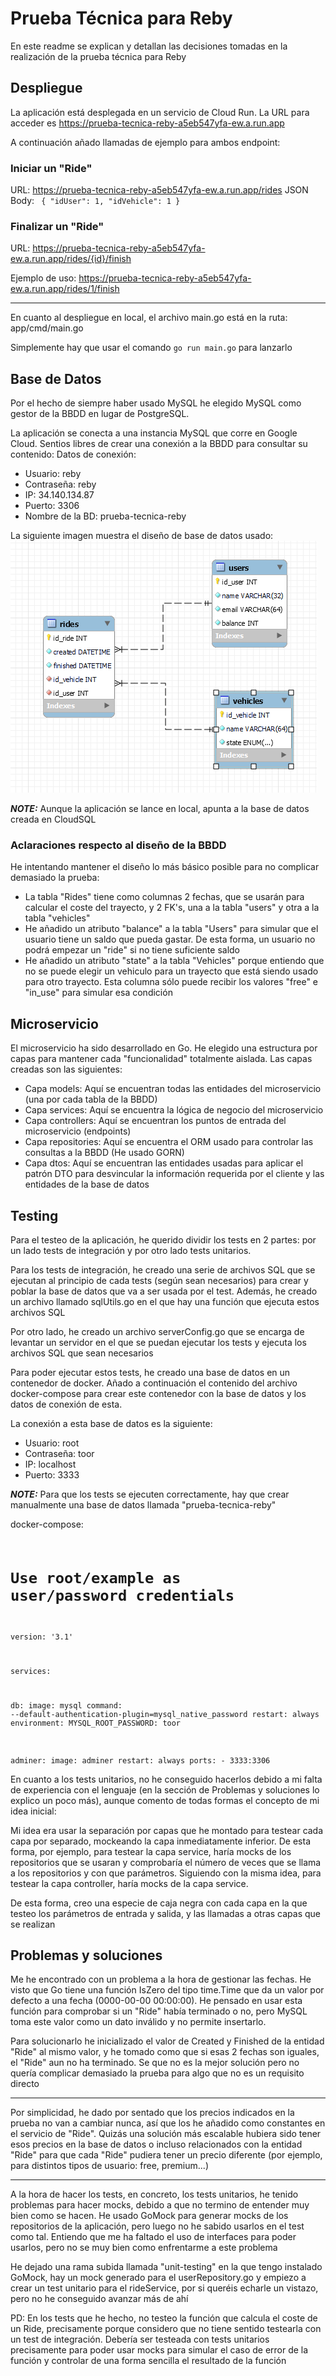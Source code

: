 # Prueba Técnica para Reby
En este readme se explican y detallan las decisiones tomadas en la realización de la prueba técnica para Reby

## Despliegue
La aplicación está desplegada en un servicio de Cloud Run. La URL para acceder es https://prueba-tecnica-reby-a5eb547yfa-ew.a.run.app

A continuación añado llamadas de ejemplo para ambos endpoint:

### Iniciar un "Ride"
URL: https://prueba-tecnica-reby-a5eb547yfa-ew.a.run.app/rides
JSON Body:
<code>
{
    "idUser": 1,
    "idVehicle": 1
}
</code>

### Finalizar un "Ride"
URL: https://prueba-tecnica-reby-a5eb547yfa-ew.a.run.app/rides/{id}/finish

Ejemplo de uso: https://prueba-tecnica-reby-a5eb547yfa-ew.a.run.app/rides/1/finish

---

En cuanto al despliegue en local, el archivo main.go está en la ruta: app/cmd/main.go

Simplemente hay que usar el comando <code>go run main.go</code> para lanzarlo

## Base de Datos
Por el hecho de siempre haber usado MySQL he elegido MySQL como gestor de la BBDD en lugar de PostgreSQL.

La aplicación se conecta a una instancia MySQL que corre en Google Cloud. Sentios libres de crear una conexión a la BBDD para consultar su contenido:
Datos de conexión:
* Usuario: reby
* Contraseña: reby
* IP: 34.140.134.87
* Puerto: 3306
* Nombre de la BD: prueba-tecnica-reby

La siguiente imagen muestra el diseño de base de datos usado:
![Image text](https://github.com/Blorks/prueba-tecnica-reby/blob/develop/cmd/server/bd_design_v3.png)

**_NOTE:_** Aunque la aplicación se lance en local, apunta a la base de datos creada en CloudSQL

### Aclaraciones respecto al diseño de la BBDD
He intentando mantener el diseño lo más básico posible para no complicar demasiado la prueba:

* La tabla "Rides" tiene como columnas 2 fechas, que se usarán para calcular el coste del trayecto, y 2 FK's, una a la tabla "users" y otra a la tabla "vehicles"
* He añadido un atributo "balance" a la tabla "Users" para simular que el usuario tiene un saldo que pueda gastar. De esta forma, un usuario no podrá empezar un "ride" si no tiene suficiente saldo
* He añadido un atributo "state" a la tabla "Vehicles" porque entiendo que no se puede elegir un vehiculo para un trayecto que está siendo usado para otro trayecto. Esta columna sólo puede recibir los valores "free" e "in_use" para simular esa condición

## Microservicio
El microservicio ha sido desarrollado en Go. He elegido una estructura por capas para mantener cada "funcionalidad" totalmente aislada. Las capas creadas son las siguientes:
* Capa models: Aquí se encuentran todas las entidades del microservicio (una por cada tabla de la BBDD)
* Capa services: Aquí se encuentra la lógica de negocio del microservicio
* Capa controllers: Aquí se encuentran los puntos de entrada del microservicio (endpoints)
* Capa repositories: Aquí se encuentra el ORM usado para controlar las consultas a la BBDD (He usado GORN)
* Capa dtos: Aquí se encuentran las entidades usadas para aplicar el patrón DTO para desvincular la información requerida por el cliente y las entidades de la base de datos

## Testing
Para el testeo de la aplicación, he querido dividir los tests en 2 partes: por un lado tests de integración y por otro lado tests unitarios.

Para los tests de integración, he creado una serie de archivos SQL que se ejecutan al principio de cada tests (según sean necesarios) para crear y poblar la base de datos que va a ser usada por el test. Además, he creado un archivo llamado sqlUtils.go en el que hay una función que ejecuta estos archivos SQL

Por otro lado, he creado un archivo serverConfig.go que se encarga de levantar un servidor en el que se puedan ejecutar los tests y ejecuta los archivos SQL que sean necesarios

Para poder ejecutar estos tests, he creado una base de datos en un contenedor de docker. Añado a continuación el contenido del archivo docker-compose para crear este contenedor con la base de datos y los datos de conexión de esta.

La conexión a esta base de datos es la siguiente:
* Usuario: root
* Contraseña: toor
* IP: localhost
* Puerto: 3333

**_NOTE:_** Para que los tests se ejecuten correctamente, hay que crear manualmente una base de datos llamada "prueba-tecnica-reby"

docker-compose:
<code>
# Use root/example as user/password credentials
version: '3.1'

services:

  db:
    image: mysql
    command: --default-authentication-plugin=mysql_native_password
    restart: always
    environment:
      MYSQL_ROOT_PASSWORD: toor

  adminer:
    image: adminer
    restart: always
    ports:
      - 3333:3306
</code>

En cuanto a los tests unitarios, no he conseguido hacerlos debido a mi falta de experiencia con el lenguaje (en la sección de Problemas y soluciones lo explico un poco más), aunque comento de todas formas el concepto de mi idea inicial:

Mi idea era usar la separación por capas que he montado para testear cada capa por separado, mockeando la capa inmediatamente inferior. De esta forma, por ejemplo, para testear la capa service, haría mocks de los repositorios que se usaran y comprobaría el número de veces que se llama a los repositorios y con que parámetros. Siguiendo con la misma idea, para testear la capa controller, haría mocks de la capa service.

De esta forma, creo una especie de caja negra con cada capa en la que testeo los parámetros de entrada y salida, y las llamadas a otras capas que se realizan

## Problemas y soluciones
Me he encontrado con un problema a la hora de gestionar las fechas. He visto que Go tiene una función IsZero del tipo time.Time que da un valor por defecto a una fecha (0000-00-00 00:00:00). He pensado en usar esta función para comprobar si un "Ride" había terminado o no, pero MySQL toma este valor como un dato inválido y no permite insertarlo.

Para solucionarlo he inicializado el valor de Created y Finished de la entidad "Ride" al mismo valor, y he tomado como que si esas 2 fechas son iguales, el "Ride" aun no ha terminado. Se que no es la mejor solución pero no quería complicar demasiado la prueba para algo que no es un requisito directo

---

Por simplicidad, he dado por sentado que los precios indicados en la prueba no van a cambiar nunca, así que los he añadido como constantes en el servicio de "Ride". Quizás una solución más escalable hubiera sido tener esos precios en la base de datos o incluso relacionados con la entidad "Ride" para que cada "Ride" pudiera tener un precio diferente (por ejemplo, para distintos tipos de usuario: free, premium...)

---

A la hora de hacer los tests, en concreto, los tests unitarios, he tenido problemas para hacer mocks, debido a que no termino de entender muy bien como se hacen. He usado GoMock para generar mocks de los repositorios de la aplicación, pero luego no he sabido usarlos en el test como tal. Entiendo que me ha faltado el uso de interfaces para poder usarlos, pero no se muy bien como enfrentarme a este problema

He dejado una rama subida llamada "unit-testing" en la que tengo instalado GoMock, hay un mock generado para el userRepository.go y empiezo a crear un test unitario para el rideService, por si queréis echarle un vistazo, pero no he conseguido avanzar más de ahí

PD: En los tests que he hecho, no testeo la función que calcula el coste de un Ride, precisamente porque considero que no tiene sentido testearla con un test de integración. Debería ser testeada con tests unitarios precisamente para poder usar mocks para simular el caso de error de la función y controlar de una forma sencilla el resultado de la función